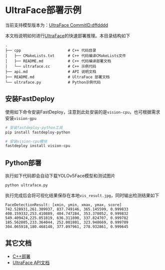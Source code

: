 # UltraFace部署示例

当前支持模型版本为：[UltraFace CommitID:dffdddd](https://github.com/Linzaer/Ultra-Light-Fast-Generic-Face-Detector-1MB/commit/dffdddd)

本文档说明如何进行[UltraFace](https://github.com/Linzaer/Ultra-Light-Fast-Generic-Face-Detector-1MB/)的快速部署推理。本目录结构如下

```
.
├── cpp                     # C++ 代码目录
│   ├── CMakeLists.txt      # C++ 代码编译CMakeLists文件
│   ├── README.md           # C++ 代码编译部署文档
│   └── ultraface.cc        # C++ 示例代码
├── api.md                  # API 说明文档
├── README.md               # UltraFace 部署文档
└── ultraface.py            # Python示例代码
```

## 安装FastDeploy

使用如下命令安装FastDeploy，注意到此处安装的是`vision-cpu`，也可根据需求安装`vision-gpu`
```bash
# 安装fastdeploy-python工具
pip install fastdeploy-python

# 安装vision-cpu模块
fastdeploy install vision-cpu
```

## Python部署

执行如下代码即会自动下载YOLOv5Face模型和测试图片
```bash
python ultraface.py
```

执行完成后会将可视化结果保存在本地`vis_result.jpg`，同时输出检测结果如下
```
FaceDetectionResult: [xmin, ymin, xmax, ymax, score]
742.528931,261.309937, 837.749146, 365.145599, 0.999833
408.159332,253.410889, 484.747284, 353.378052, 0.999832
549.409424,225.051819, 636.311890, 337.824707, 0.999782
185.562805,233.364044, 252.001801, 323.948669, 0.999709
304.065918,180.468140, 377.097961, 278.932861, 0.999645
```

## 其它文档

- [C++部署](./cpp/README.md)
- [UltraFace API文档](./api.md)
